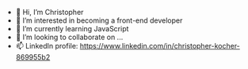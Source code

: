 - 👋 Hi, I’m Christopher
- 👀 I’m interested in becoming a front-end developer
- 🌱 I’m currently learning JavaScript
- 💞️ I’m looking to collaborate on ...
- 📫 LinkedIn profile: https://www.linkedin.com/in/christopher-kocher-869955b2

<!---
Ignitoss/Ignitoss is a ✨ special ✨ repository because its `README.md` (this file) appears on your GitHub profile.
You can click the Preview link to take a look at your changes.
--->
